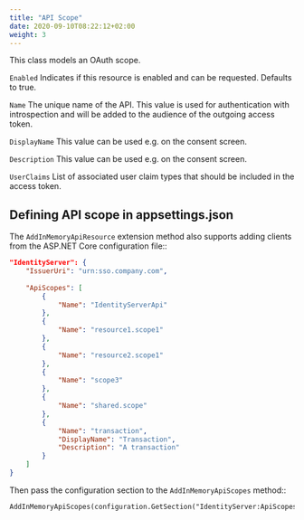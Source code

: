 ```yaml
---
title: "API Scope"
date: 2020-09-10T08:22:12+02:00
weight: 3
---
```


This class models an OAuth scope.

 ``Enabled``
    Indicates if this resource is enabled and can be requested. Defaults to true.

``Name``
    The unique name of the API. This value is used for authentication with introspection and will be added to the audience of the outgoing access token.

``DisplayName``
    This value can be used e.g. on the consent screen.

``Description``
    This value can be used e.g. on the consent screen.

``UserClaims``
    List of associated user claim types that should be included in the access token.

## Defining API scope in appsettings.json
The ``AddInMemoryApiResource`` extension method also supports adding clients from the ASP.NET Core configuration file::

```json
"IdentityServer": {
    "IssuerUri": "urn:sso.company.com",
    
    "ApiScopes": [
        {
            "Name": "IdentityServerApi"
        },
        {
            "Name": "resource1.scope1"
        },
        {
            "Name": "resource2.scope1"
        },
        {
            "Name": "scope3"
        },
        {
            "Name": "shared.scope"
        },
        {
            "Name": "transaction",
            "DisplayName": "Transaction",
            "Description": "A transaction"
        }
    ]
}
```

Then pass the configuration section to the ``AddInMemoryApiScopes`` method::

    AddInMemoryApiScopes(configuration.GetSection("IdentityServer:ApiScopes"))